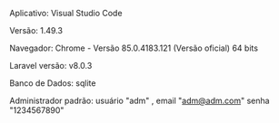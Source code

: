 Aplicativo: Visual Studio Code

Versão: 1.49.3

Navegador: Chrome - Versão 85.0.4183.121 (Versão oficial) 64 bits

Laravel versão: v8.0.3

Banco de Dados: sqlite

Administrador padrão: usuário "adm" , email "adm@adm.com" senha "1234567890"
